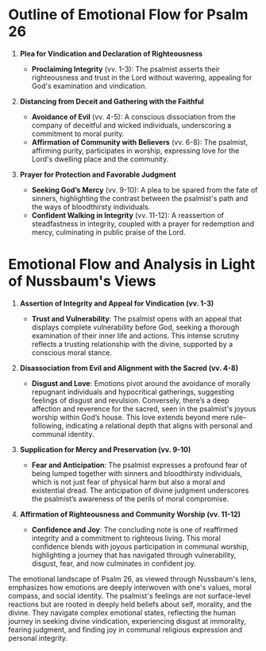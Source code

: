 # Outline of Emotional Flow for Psalm 26

1. **Plea for Vindication and Declaration of Righteousness**
    - **Proclaiming Integrity** (vv. 1-3): The psalmist asserts their righteousness and trust in the Lord without wavering, appealing for God's examination and vindication.
    
2. **Distancing from Deceit and Gathering with the Faithful**
    - **Avoidance of Evil** (vv. 4-5): A conscious dissociation from the company of deceitful and wicked individuals, underscoring a commitment to moral purity.
    - **Affirmation of Community with Believers** (vv. 6-8): The psalmist, affirming purity, participates in worship, expressing love for the Lord's dwelling place and the community.

3. **Prayer for Protection and Favorable Judgment**
    - **Seeking God’s Mercy** (vv. 9-10): A plea to be spared from the fate of sinners, highlighting the contrast between the psalmist's path and the ways of bloodthirsty individuals.
    - **Confident Walking in Integrity** (vv. 11-12): A reassertion of steadfastness in integrity, coupled with a prayer for redemption and mercy, culminating in public praise of the Lord.

# Emotional Flow and Analysis in Light of Nussbaum's Views

1. **Assertion of Integrity and Appeal for Vindication (vv. 1-3)**
    - **Trust and Vulnerability**: The psalmist opens with an appeal that displays complete vulnerability before God, seeking a thorough examination of their inner life and actions. This intense scrutiny reflects a trusting relationship with the divine, supported by a conscious moral stance.

2. **Disassociation from Evil and Alignment with the Sacred (vv. 4-8)**
    - **Disgust and Love**: Emotions pivot around the avoidance of morally repugnant individuals and hypocritical gatherings, suggesting feelings of disgust and revulsion. Conversely, there’s a deep affection and reverence for the sacred, seen in the psalmist's joyous worship within God’s house. This love extends beyond mere rule-following, indicating a relational depth that aligns with personal and communal identity.

3. **Supplication for Mercy and Preservation (vv. 9-10)**
    - **Fear and Anticipation**: The psalmist expresses a profound fear of being lumped together with sinners and bloodthirsty individuals, which is not just fear of physical harm but also a moral and existential dread. The anticipation of divine judgment underscores the psalmist’s awareness of the perils of moral compromise.

4. **Affirmation of Righteousness and Community Worship (vv. 11-12)**
    - **Confidence and Joy**: The concluding note is one of reaffirmed integrity and a commitment to righteous living. This moral confidence blends with joyous participation in communal worship, highlighting a journey that has navigated through vulnerability, disgust, fear, and now culminates in confident joy.

The emotional landscape of Psalm 26, as viewed through Nussbaum's lens, emphasizes how emotions are deeply interwoven with one's values, moral compass, and social identity. The psalmist's feelings are not surface-level reactions but are rooted in deeply held beliefs about self, morality, and the divine. They navigate complex emotional states, reflecting the human journey in seeking divine vindication, experiencing disgust at immorality, fearing judgment, and finding joy in communal religious expression and personal integrity.
